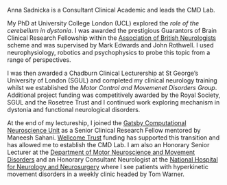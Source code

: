 Anna Sadnicka is a Consultant Clinical Academic and leads the CMD Lab. 

My PhD at University College London (UCL) explored the *role of the cerebellum in dystonia*.  I was awarded the prestigious Guarantors of Brain Clinical Research Fellowship within the [Association of British Neurologists](https://www.theabn.org/page/abn_fellowship) scheme and was supervised by Mark Edwards and John Rothwell.  I used neurophysiology, robotics and psychophysics to probe this topic from a range of perspectives.  

I was then awarded a Chadburn Clinical Lecturership at St George’s University of London (SGUL) and completed my clinical neurology training whilst we established the *Motor Control and Movemenet Disorders Group*.  Additional project funding was competitively awarded by the Royal Society, SGUL and the Rosetree Trust and I continued work exploring mechanism in dystonia and functional neurological disorders.

At the end of my lectureship, I joined the [Gatsby Computational Neuroscience Unit](https://www.ucl.ac.uk/gatsby/gatsby-computational-neuroscience-unit) as a Senior Clinical Research Fellow mentored by Maneesh Sahani.  [Wellcome Trust](https://wellcome.org/) funding has supported this transition and has allowed me to establish the CMD Lab.  I am also an Honorary Senior Lecturer at the [Department of Motor Neuroscience and Movement Disorders](https://www.ucl.ac.uk/ion/research/research-departments/department-clinical-and-movement-neurosciences) and an Honorary Consultant Neurologist at the [National Hospital for Neurology and Neurosurgery](https://www.uclh.nhs.uk/our-services/find-consultant/dr-anna-sadnicka) where I see patients with hyperkinetic movement disorders in a weekly clinic headed by Tom Warner.  